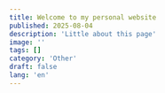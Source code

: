 ```yaml
---
title: Welcome to my personal website
published: 2025-08-04
description: 'Little about this page'
image: ''
tags: []
category: 'Other'
draft: false 
lang: 'en'
---
```

